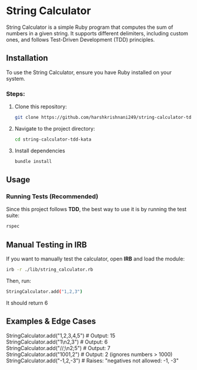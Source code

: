 # String Calculator

String Calculator is a simple Ruby program that computes the sum of numbers in a given string. It supports different delimiters, including custom ones, and follows Test-Driven Development (TDD) principles.

## Installation

To use the String Calculator, ensure you have Ruby installed on your system.

### Steps:
1. Clone this repository:
   ```sh
   git clone https://github.com/harshkrishnani249/string-calculator-tdd.git
2. Navigate to the project directory:
   ```sh
   cd string-calculator-tdd-kata
3. Install dependencies
   ```sh
   bundle install

## **Usage**

### **Running Tests (Recommended)**
Since this project follows **TDD**, the best way to use it is by running the test suite:

```sh
rspec
```
## **Manual Testing in IRB**

If you want to manually test the calculator, open **IRB** and load the module:

```sh
irb -r ./lib/string_calculator.rb
```
Then, run:
```sh
StringCalculator.add("1,2,3")
```
It should return 6

## Examples & Edge Cases

StringCalculator.add("1,2,3,4,5")      # Output: 15  
StringCalculator.add("1\n2,3")         # Output: 6  
StringCalculator.add("//;\n2;5")       # Output: 7  
StringCalculator.add("1001,2")         # Output: 2 (ignores numbers > 1000)  
StringCalculator.add("-1,2,-3")        # Raises: "negatives not allowed: -1, -3"  
